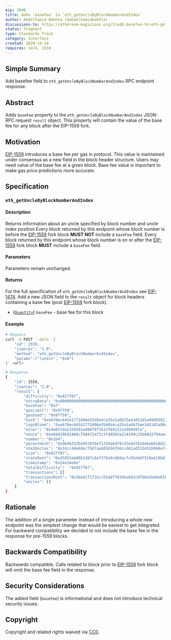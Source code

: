 ```yaml
---
eip: 3046
title: Adds `baseFee` to `eth_getUncleByBlockNumberAndIndex`
author: Abdelhamid Bakhta (@abdelhamidbakhta)
discussions-to: https://ethereum-magicians.org/t/add-basefee-to-eth-getunclebyblocknumberandindex/4830
status: Stagnant
type: Standards Track
category: Interface
created: 2020-10-14
requires: 1474, 1559
---
```


## Simple Summary
Add basefee field to `eth_getUncleByBlockNumberAndIndex` RPC endpoint response.

## Abstract
Adds `baseFee` property to the `eth_getUncleByBlockNumberAndIndex` JSON-RPC request `result` object.  This property will contain the value of the base fee for any block after the EIP-1559 fork.

## Motivation
[EIP-1559](https://eips.fyi/1559) introduces a base fee per gas in protocol.
This value is maintained under consensus as a new field in the block header structure.
Users may need value of the base fee at a given block. Base fee value is important to make gas price predictions more accurate.

## Specification

### `eth_getUncleByBlockNumberAndIndex`

#### Description

Returns information about an uncle specified by block number and uncle index position
Every block returned by this endpoint whose block number is before the [EIP-1559](https://eips.fyi/1559) fork block **MUST NOT** include a `baseFee` field.
Every block returned by this endpoint whose block number is on or after the [EIP-1559](https://eips.fyi/1559) fork block **MUST** include a `baseFee` field.

#### Parameters

Parameters remain unchanged.

#### Returns
For the full specification of `eth_getUncleByBlockNumberAndIndex` see [EIP-1474](https://eips.fyi/1474).
Add a new JSON field to the `result` object for block headers containing a base fee (post [EIP-1559](https://eips.fyi/1559) fork block).

- {[`Quantity`](https://eips.fyi/1474#quantity)} `baseFee` - base fee for this block

#### Example

```sh
# Request
curl -X POST --data '{
    "id": 1559,
    "jsonrpc": "2.0",
    "method": "eth_getUncleByBlockNumberAndIndex",
    "params":["latest", "0x0"]
}' <url>

# Response
{
    "id": 1559,
    "jsonrpc": "2.0",
    "result": {
        "difficulty": "0x027f07",
        "extraData": "0x0000000000000000000000000000000000000000000000000000000000000000",
        "baseFee": "0x7"
        "gasLimit": "0x9f759",
        "gasUsed": "0x9f759",
        "hash": "0xe670ec64341771606e55d6b4ca35a1a6b75ee3d5145a99d05921026d1527331",
        "logsBloom": "0xe670ec64341771606e55d6b4ca35a1a6b75ee3d5145a99d05921026d1527331",
        "miner": "0x4e65fda2159562a496f9f3522f89122a3088497a",
        "nonce": "0xe04d296d2460cfb8472af2c5fd05b5a214109c25688d3704aed5484f9a7792f2",
        "number": "0x1b4",
        "parentHash": "0x9646252be9520f6e71339a8df9c55e4d7619deeb018d2a3f2d21fc165dde5eb5",
        "sha3Uncles": "0x1dcc4de8dec75d7aab85b567b6ccd41ad312451b948a7413f0a142fd40d49347",
        "size":  "0x027f07",
        "stateRoot": "0xd5855eb08b3387c0af375e9cdb6acfc05eb8f519e419b874b6ff2ffda7ed1dff",
        "timestamp": "0x54e34e8e"
        "totalDifficulty":  "0x027f07",
        "transactions": []
        "transactionsRoot": "0x56e81f171bcc55a6ff8345e692c0f86e5b48e01b996cadc001622fb5e363b421",
        "uncles": []
    }
}
```

## Rationale
The addition of a single parameter instead of introducing a whole new endpoint was the simplest change that would be easiest to get integrated.
For backward compatibility we decided to not include the base fee in the response for pre-1559 blocks.

## Backwards Compatibility
Backwards compatible. Calls related to block prior to [EIP-1559](https://eips.fyi/1559) fork block will omit the base fee field in the response.

## Security Considerations
The added field (`baseFee`) is informational and does not introduce technical security issues.

## Copyright
Copyright and related rights waived via [CC0](/LICENSE.md).
